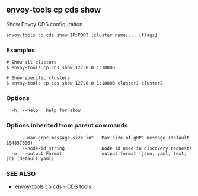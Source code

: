 ## envoy-tools cp cds show

Show Envoy CDS configuration

```
envoy-tools cp cds show IP:PORT [cluster name]... [flags]
```

### Examples

```
# Show all clusters
$ envoy-tools cp cds show 127.0.0.1:18000

# Show specific clusters
$ envoy-tools cp cds show 127.0.0.1:18000 cluster1 cluster2

```

### Options

```
  -h, --help   help for show
```

### Options inherited from parent commands

```
      --max-grpc-message-size int   Max size of gRPC message (default 104857600)
      --node-id string              Node id used in discovery requests
  -o, --output Format               output format (json, yaml, text, jq) (default yaml)
```

### SEE ALSO

* [envoy-tools cp cds](envoy-tools_cp_cds.md)	 - CDS tools

